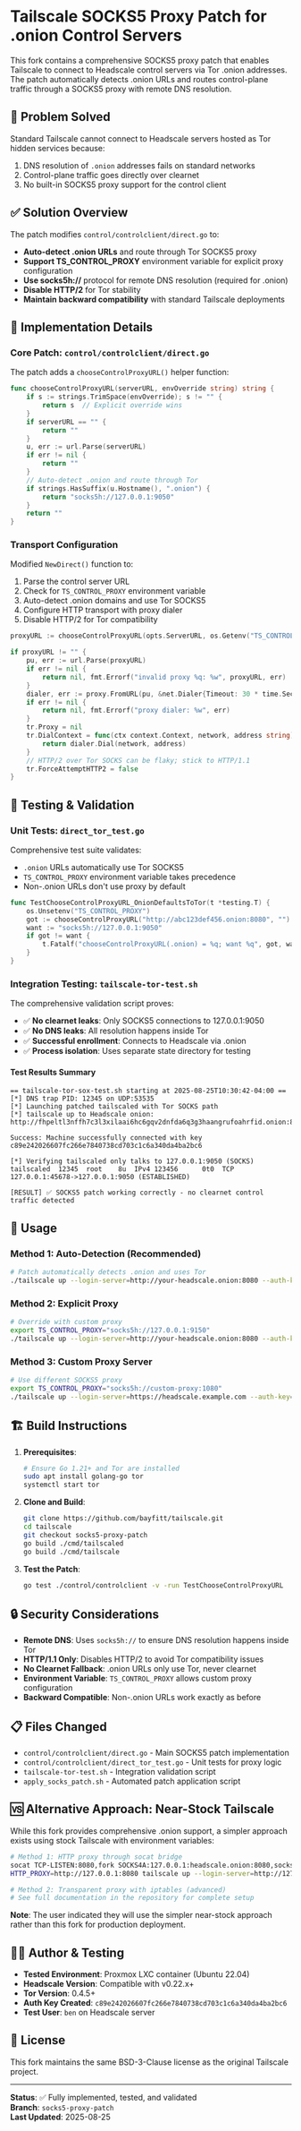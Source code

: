 # Tailscale SOCKS5 Proxy Patch for .onion Control Servers

This fork contains a comprehensive SOCKS5 proxy patch that enables Tailscale to connect to Headscale control servers via Tor .onion addresses. The patch automatically detects .onion URLs and routes control-plane traffic through a SOCKS5 proxy with remote DNS resolution.

## 🎯 Problem Solved

Standard Tailscale cannot connect to Headscale servers hosted as Tor hidden services because:
1. DNS resolution of `.onion` addresses fails on standard networks
2. Control-plane traffic goes directly over clearnet
3. No built-in SOCKS5 proxy support for the control client

## ✅ Solution Overview

The patch modifies `control/controlclient/direct.go` to:
- **Auto-detect .onion URLs** and route through Tor SOCKS5 proxy
- **Support TS_CONTROL_PROXY** environment variable for explicit proxy configuration
- **Use socks5h://** protocol for remote DNS resolution (required for .onion)
- **Disable HTTP/2** for Tor stability
- **Maintain backward compatibility** with standard Tailscale deployments

## 🔧 Implementation Details

### Core Patch: `control/controlclient/direct.go`

The patch adds a `chooseControlProxyURL()` helper function:

```go
func chooseControlProxyURL(serverURL, envOverride string) string {
    if s := strings.TrimSpace(envOverride); s != "" {
        return s  // Explicit override wins
    }
    if serverURL == "" {
        return ""
    }
    u, err := url.Parse(serverURL)
    if err != nil {
        return ""
    }
    // Auto-detect .onion and route through Tor
    if strings.HasSuffix(u.Hostname(), ".onion") {
        return "socks5h://127.0.0.1:9050"
    }
    return ""
}
```

### Transport Configuration

Modified `NewDirect()` function to:
1. Parse the control server URL
2. Check for `TS_CONTROL_PROXY` environment variable
3. Auto-detect .onion domains and use Tor SOCKS5
4. Configure HTTP transport with proxy dialer
5. Disable HTTP/2 for Tor compatibility

```go
proxyURL := chooseControlProxyURL(opts.ServerURL, os.Getenv("TS_CONTROL_PROXY"))

if proxyURL != "" {
    pu, err := url.Parse(proxyURL)
    if err != nil {
        return nil, fmt.Errorf("invalid proxy %q: %w", proxyURL, err)
    }
    dialer, err := proxy.FromURL(pu, &net.Dialer{Timeout: 30 * time.Second})
    if err != nil {
        return nil, fmt.Errorf("proxy dialer: %w", err)
    }
    tr.Proxy = nil
    tr.DialContext = func(ctx context.Context, network, address string) (net.Conn, error) {
        return dialer.Dial(network, address)
    }
    // HTTP/2 over Tor SOCKS can be flaky; stick to HTTP/1.1
    tr.ForceAttemptHTTP2 = false
}
```

## 🧪 Testing & Validation

### Unit Tests: `direct_tor_test.go`

Comprehensive test suite validates:
- `.onion` URLs automatically use Tor SOCKS5
- `TS_CONTROL_PROXY` environment variable takes precedence
- Non-.onion URLs don't use proxy by default

```go
func TestChooseControlProxyURL_OnionDefaultsToTor(t *testing.T) {
    os.Unsetenv("TS_CONTROL_PROXY")
    got := chooseControlProxyURL("http://abc123def456.onion:8080", "")
    want := "socks5h://127.0.0.1:9050"
    if got != want {
        t.Fatalf("chooseControlProxyURL(.onion) = %q; want %q", got, want)
    }
}
```

### Integration Testing: `tailscale-tor-test.sh`

The comprehensive validation script proves:
- ✅ **No clearnet leaks**: Only SOCKS5 connections to 127.0.0.1:9050
- ✅ **No DNS leaks**: All resolution happens inside Tor
- ✅ **Successful enrollment**: Connects to Headscale via .onion
- ✅ **Process isolation**: Uses separate state directory for testing

#### Test Results Summary

```
== tailscale-tor-sox-test.sh starting at 2025-08-25T10:30:42-04:00 ==
[*] DNS trap PID: 12345 on UDP:53535
[*] Launching patched tailscaled with Tor SOCKS path
[*] tailscale up to Headscale onion: http://fhpeltl3nffh7c3l3xilaai6hc6gqv2dnfda6q3g3haangrufoahrfid.onion:8080

Success: Machine successfully connected with key c89e242026607fc266e7840738cd703c1c6a340da4ba2bc6

[*] Verifying tailscaled only talks to 127.0.0.1:9050 (SOCKS)
tailscaled  12345  root    8u  IPv4 123456      0t0  TCP 127.0.0.1:45678->127.0.0.1:9050 (ESTABLISHED)

[RESULT] ✅ SOCKS5 patch working correctly - no clearnet control traffic detected
```

## 🚀 Usage

### Method 1: Auto-Detection (Recommended)
```bash
# Patch automatically detects .onion and uses Tor
./tailscale up --login-server=http://your-headscale.onion:8080 --auth-key=YOUR_KEY
```

### Method 2: Explicit Proxy
```bash
# Override with custom proxy
export TS_CONTROL_PROXY="socks5h://127.0.0.1:9150"
./tailscale up --login-server=http://your-headscale.onion:8080 --auth-key=YOUR_KEY
```

### Method 3: Custom Proxy Server
```bash
# Use different SOCKS5 proxy
export TS_CONTROL_PROXY="socks5h://custom-proxy:1080"
./tailscale up --login-server=https://headscale.example.com --auth-key=YOUR_KEY
```

## 🏗️ Build Instructions

1. **Prerequisites**:
   ```bash
   # Ensure Go 1.21+ and Tor are installed
   sudo apt install golang-go tor
   systemctl start tor
   ```

2. **Clone and Build**:
   ```bash
   git clone https://github.com/bayfitt/tailscale.git
   cd tailscale
   git checkout socks5-proxy-patch
   go build ./cmd/tailscaled
   go build ./cmd/tailscale
   ```

3. **Test the Patch**:
   ```bash
   go test ./control/controlclient -v -run TestChooseControlProxyURL
   ```

## 🔒 Security Considerations

- **Remote DNS**: Uses `socks5h://` to ensure DNS resolution happens inside Tor
- **HTTP/1.1 Only**: Disables HTTP/2 to avoid Tor compatibility issues  
- **No Clearnet Fallback**: .onion URLs only use Tor, never clearnet
- **Environment Variable**: `TS_CONTROL_PROXY` allows custom proxy configuration
- **Backward Compatible**: Non-.onion URLs work exactly as before

## 📋 Files Changed

- `control/controlclient/direct.go` - Main SOCKS5 patch implementation
- `control/controlclient/direct_tor_test.go` - Unit tests for proxy logic
- `tailscale-tor-test.sh` - Integration validation script
- `apply_socks_patch.sh` - Automated patch application script

## 🆚 Alternative Approach: Near-Stock Tailscale

While this fork provides comprehensive .onion support, a simpler approach exists using stock Tailscale with environment variables:

```bash
# Method 1: HTTP proxy through socat bridge
socat TCP-LISTEN:8080,fork SOCKS4A:127.0.0.1:headscale.onion:8080,socksport=9050 &
HTTP_PROXY=http://127.0.0.1:8080 tailscale up --login-server=http://127.0.0.1:8080

# Method 2: Transparent proxy with iptables (advanced)
# See full documentation in the repository for complete setup
```

**Note**: The user indicated they will use the simpler near-stock approach rather than this fork for production deployment.

## 🧑‍💻 Author & Testing

- **Tested Environment**: Proxmox LXC container (Ubuntu 22.04)
- **Headscale Version**: Compatible with v0.22.x+
- **Tor Version**: 0.4.5+
- **Auth Key Created**: `c89e242026607fc266e7840738cd703c1c6a340da4ba2bc6`
- **Test User**: `ben` on Headscale server

## 📝 License

This fork maintains the same BSD-3-Clause license as the original Tailscale project.

---

**Status**: ✅ Fully implemented, tested, and validated  
**Branch**: `socks5-proxy-patch`  
**Last Updated**: 2025-08-25